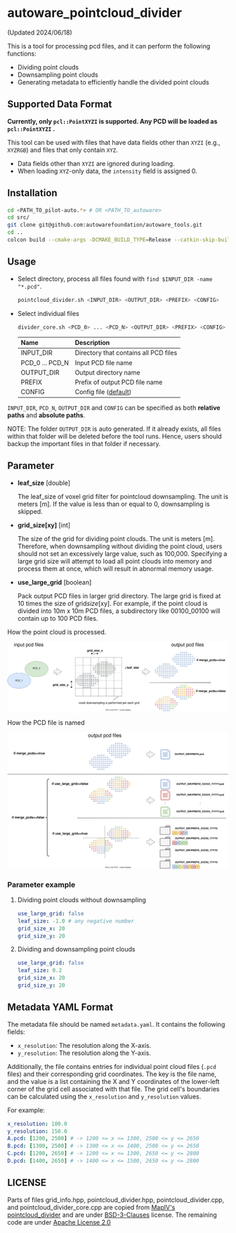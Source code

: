 # autoware_pointcloud_divider

(Updated 2024/06/18)

This is a tool for processing pcd files, and it can perform the following functions:

- Dividing point clouds
- Downsampling point clouds
- Generating metadata to efficiently handle the divided point clouds

## Supported Data Format

**Currently, only `pcl::PointXYZI` is supported. Any PCD will be loaded as `pcl::PointXYZI` .**

This tool can be used with files that have data fields other than `XYZI` (e.g., `XYZRGB`) and files that only contain `XYZ`.

- Data fields other than `XYZI` are ignored during loading.
- When loading `XYZ`-only data, the `intensity` field is assigned 0.

## Installation

```bash
cd <PATH_TO_pilot-auto.*> # OR <PATH_TO_autoware>
cd src/
git clone git@github.com:autowarefoundation/autoware_tools.git
cd ..
colcon build --cmake-args -DCMAKE_BUILD_TYPE=Release --catkin-skip-building-tests --symlink-install --packages-up-to pointcloud_divider
```

## Usage

- Select directory, process all files found with `find $INPUT_DIR -name "*.pcd"`.

  ```bash
  pointcloud_divider.sh <INPUT_DIR> <OUTPUT_DIR> <PREFIX> <CONFIG>
  ```

- Select individual files

  ```bash
  divider_core.sh <PCD_0> ... <PCD_N> <OUTPUT_DIR> <PREFIX> <CONFIG>
  ```

  | Name            | Description                                  |
  | --------------- | -------------------------------------------- |
  | INPUT_DIR       | Directory that contains all PCD files        |
  | PCD_0 ... PCD_N | Input PCD file name                          |
  | OUTPUT_DIR      | Output directory name                        |
  | PREFIX          | Prefix of output PCD file name               |
  | CONFIG          | Config file ([default](config/default.yaml)) |

`INPUT_DIR`, `PCD_N`, `OUTPUT_DIR` and `CONFIG` can be specified as both **relative paths** and **absolute paths**.

NOTE: The folder `OUTPUT_DIR` is auto generated. If it already exists, all files within that folder will be deleted before the tool runs. Hence, users should backup the important files in that folder if necessary.

## Parameter

- **leaf_size** [double]

  The leaf_size of voxel grid filter for pointcloud downsampling. The unit is meters [m].
  If the value is less than or equal to 0, downsampling is skipped.

- **grid_size[xy]** [int]

  The size of the grid for dividing point clouds. The unit is meters [m].
  Therefore, when downsampling without dividing the point cloud, users should not set an excessively large value, such as 100,000. Specifying a large grid size will attempt to load all point clouds into memory and process them at once, which will result in abnormal memory usage.

- **use_large_grid** [boolean]

  Pack output PCD files in larger grid directory.
  The large grid is fixed at 10 times the size of grid*size*[xy].
  For example, if the point cloud is divided into 10m x 10m PCD files, a subdirectory like 00100_00100 will contain up to 100 PCD files.

How the point cloud is processed.

![node_diagram](docs/how_to_be_downsampled.drawio.svg)

How the PCD file is named

![node_diagram](docs/output_file_name_pattern.drawio.svg)

### Parameter example

1. Dividing point clouds without downsampling

   ```yaml
   use_large_grid: false
   leaf_size: -1.0 # any negative number
   grid_size_x: 20
   grid_size_y: 20
   ```

2. Dividing and downsampling point clouds

   ```yaml
   use_large_grid: false
   leaf_size: 0.2
   grid_size_x: 20
   grid_size_y: 20
   ```

## Metadata YAML Format

The metadata file should be named `metadata.yaml`. It contains the following fields:

- `x_resolution`: The resolution along the X-axis.
- `y_resolution`: The resolution along the Y-axis.

Additionally, the file contains entries for individual point cloud files (`.pcd` files) and their corresponding grid coordinates. The key is the file name, and the value is a list containing the X and Y coordinates of the lower-left corner of the grid cell associated with that file. The grid cell's boundaries can be calculated using the `x_resolution` and `y_resolution` values.

For example:

```yaml
x_resolution: 100.0
y_resolution: 150.0
A.pcd: [1200, 2500] # -> 1200 <= x <= 1300, 2500 <= y <= 2650
B.pcd: [1300, 2500] # -> 1300 <= x <= 1400, 2500 <= y <= 2650
C.pcd: [1200, 2650] # -> 1200 <= x <= 1300, 2650 <= y <= 2800
D.pcd: [1400, 2650] # -> 1400 <= x <= 1500, 2650 <= y <= 2800
```

## LICENSE

Parts of files grid_info.hpp, pointcloud_divider.hpp, pointcloud_divider.cpp, and pointcloud_divider_core.cpp are copied from [MapIV's pointcloud_divider](https://github.com/MapIV/pointcloud_divider) and are under [BSD-3-Clauses](LICENSE) license. The remaining code are under [Apache License 2.0](../../LICENSE)
